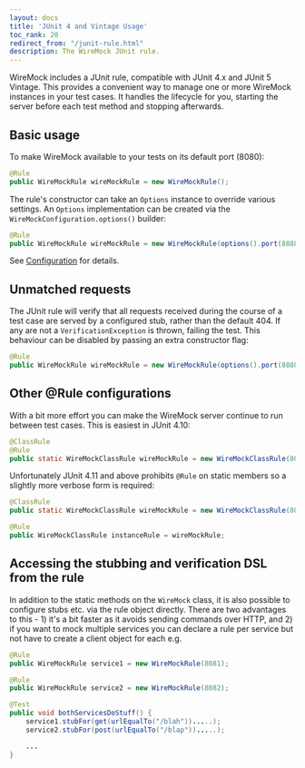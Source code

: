 ```yaml
---
layout: docs
title: 'JUnit 4 and Vintage Usage'
toc_rank: 20
redirect_from: "/junit-rule.html"
description: The WireMock JUnit rule.
---
```


WireMock includes a JUnit rule, compatible with JUnit 4.x and JUnit 5 Vintage.
This provides a convenient way to manage one or more WireMock instances in your
test cases. It handles the lifecycle for you, starting the server before
each test method and stopping afterwards.

## Basic usage

To make WireMock available to your tests on its default port (8080):

```java
@Rule
public WireMockRule wireMockRule = new WireMockRule();
```

The rule's constructor can take an `Options` instance to override
various settings. An `Options` implementation can be created via the
`WireMockConfiguration.options()` builder:

```java
@Rule
public WireMockRule wireMockRule = new WireMockRule(options().port(8888).httpsPort(8889));
```

See [Configuration](/docs/configuration/) for details.

## Unmatched requests

The JUnit rule will verify that all requests received during the course of a test case are served by a configured stub, rather than the default 404. If any are not
a `VerificationException` is thrown, failing the test. This behaviour can be disabled by passing an extra constructor flag:

```java
@Rule
public WireMockRule wireMockRule = new WireMockRule(options().port(8888), false);
```

## Other @Rule configurations

With a bit more effort you can make the WireMock server continue to run
between test cases. This is easiest in JUnit 4.10:

```java
@ClassRule
@Rule
public static WireMockClassRule wireMockRule = new WireMockClassRule(8089);
```

Unfortunately JUnit 4.11 and above prohibits `@Rule` on static members so a
slightly more verbose form is required:

```java
@ClassRule
public static WireMockClassRule wireMockRule = new WireMockClassRule(8089);

@Rule
public WireMockClassRule instanceRule = wireMockRule;
```


## Accessing the stubbing and verification DSL from the rule

In addition to the static methods on the `WireMock` class, it is also
possible to configure stubs etc. via the rule object directly. There are
two advantages to this - 1) it's a bit faster as it avoids sending
commands over HTTP, and 2) if you want to mock multiple services you can
declare a rule per service but not have to create a client object for
each e.g.

```java
@Rule
public WireMockRule service1 = new WireMockRule(8081);

@Rule
public WireMockRule service2 = new WireMockRule(8082);

@Test
public void bothServicesDoStuff() {
    service1.stubFor(get(urlEqualTo("/blah")).....);
    service2.stubFor(post(urlEqualTo("/blap")).....);

    ...
}
```
